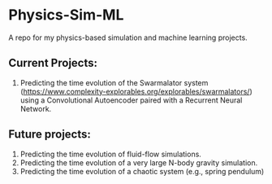 # Physics-Sim-ML
A repo for my physics-based simulation and machine learning projects.
## Current Projects:
1. Predicting the time evolution of the Swarmalator system (https://www.complexity-explorables.org/explorables/swarmalators/) using a Convolutional Autoencoder paired with a Recurrent Neural Network.
## Future projects:
1. Predicting the time evolution of fluid-flow simulations.
2. Predicting the time evolution of a very large N-body gravity simulation.
3. Predicting the time evolution of a chaotic system (e.g., spring pendulum)
